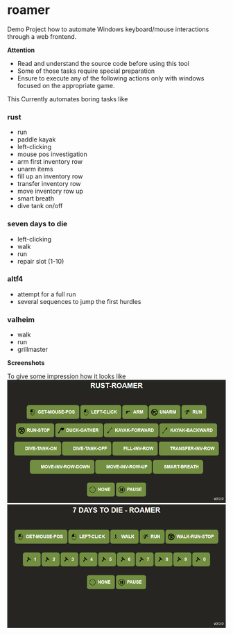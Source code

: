 # roamer

Demo Project how to automate Windows keyboard/mouse interactions through a web frontend.

**Attention**
* Read and understand the source code before using this tool
* Some of those tasks require special preparation
* Ensure to execute any of the following actions only with windows focused on the appropriate game.

This Currently automates boring tasks like

### rust

* run
* paddle kayak
* left-clicking
* mouse pos investigation
* arm first inventory row
* unarm items
* fill up an inventory row
* transfer inventory row
* move inventory row up
* smart breath
* dive tank on/off

### seven days to die

* left-clicking
* walk
* run
* repair slot (1-10)

### altf4

* attempt for a full run
* several sequences to jump the first hurdles

### valheim

* walk
* run
* grillmaster


**Screenshots**

To give some impression how it looks like
![Rust Roamer](screenshot-rust-actions.png)
![Seven Days To Die Roamer](screenshot-7d2d-actions.png)